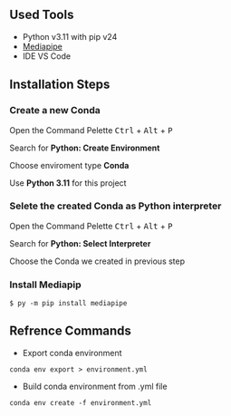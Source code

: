 ## Used Tools
- Python v3.11 with pip v24
- [Mediapipe](https://developers.google.com/mediapipe/solutions/vision/pose_landmarker)
- IDE VS Code 

## Installation Steps

### Create a new Conda
Open the Command Pelette  <kbd>Ctrl</kbd> + <kbd>Alt</kbd> + <kbd>P</kbd>

Search for **Python: Create Environment**

Choose enviroment type **Conda**

Use **Python 3.11** for this project

### Selete the created Conda as Python interpreter
Open the Command Pelette  <kbd>Ctrl</kbd> + <kbd>Alt</kbd> + <kbd>P</kbd>

Search for **Python: Select Interpreter**

Choose the Conda we created in previous step 
### Install Mediapip
```
$ py -m pip install mediapipe
```




## Refrence Commands
- Export conda environment
```
conda env export > environment.yml
 ```
- Build conda environment from .yml file
 ```
 conda env create -f environment.yml
```




